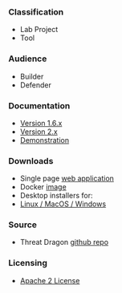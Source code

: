 ### Classification

* <i class="fas fa-flask fa-2x" style="color:#f7b73c"></i> Lab Project
* <i class="fas fa-tools fa-2x" style="color:#233e81;"></i> Tool

### Audience

* <i class="fas fa-toolbox fa-2x" style="color:#233e81;"></i> Builder
* <i class="fas fa-shield-alt fa-2x" style="color:#233e81;"></i> Defender

### Documentation

* [Version 1.6.x](docs-1)
* [Version 2.x](docs-2)
* [Demonstration](https://www.threatdragon.com/)

### Downloads

* Single page [web application](https://github.com/OWASP/threat-dragon/releases/tag/v2.4.1)
* Docker [image](https://hub.docker.com/r/owasp/threat-dragon/tags?page=1&ordering=name)
* Desktop installers for:
* [Linux / MacOS / Windows](https://github.com/OWASP/threat-dragon/releases/tag/v2.4.1)

### Source

* Threat Dragon [github repo](https://github.com/OWASP/threat-dragon)

### Licensing

* [Apache 2 License](https://www.apache.org/licenses/LICENSE-2.0)
